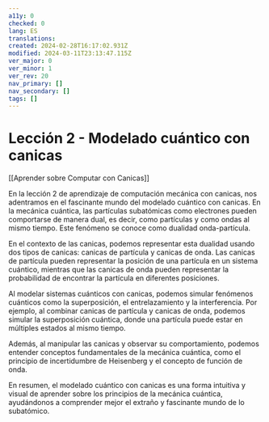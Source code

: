 ```yaml
---
a11y: 0
checked: 0
lang: ES
translations: 
created: 2024-02-28T16:17:02.931Z
modified: 2024-03-11T23:13:47.115Z
ver_major: 0
ver_minor: 1
ver_rev: 20
nav_primary: []
nav_secondary: []
tags: []
---
```

# Lección 2 - Modelado cuántico con canicas

[[Aprender sobre Computar con Canicas]]

En la lección 2 de aprendizaje de computación mecánica con canicas, nos adentramos en el fascinante mundo del modelado cuántico con canicas. En la mecánica cuántica, las partículas subatómicas como electrones pueden comportarse de manera dual, es decir, como partículas y como ondas al mismo tiempo. Este fenómeno se conoce como dualidad onda-partícula.

En el contexto de las canicas, podemos representar esta dualidad usando dos tipos de canicas: canicas de partícula y canicas de onda. Las canicas de partícula pueden representar la posición de una partícula en un sistema cuántico, mientras que las canicas de onda pueden representar la probabilidad de encontrar la partícula en diferentes posiciones.

Al modelar sistemas cuánticos con canicas, podemos simular fenómenos cuánticos como la superposición, el entrelazamiento y la interferencia. Por ejemplo, al combinar canicas de partícula y canicas de onda, podemos simular la superposición cuántica, donde una partícula puede estar en múltiples estados al mismo tiempo.

Además, al manipular las canicas y observar su comportamiento, podemos entender conceptos fundamentales de la mecánica cuántica, como el principio de incertidumbre de Heisenberg y el concepto de función de onda.

En resumen, el modelado cuántico con canicas es una forma intuitiva y visual de aprender sobre los principios de la mecánica cuántica, ayudándonos a comprender mejor el extraño y fascinante mundo de lo subatómico.
